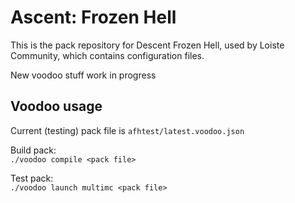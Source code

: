# Ascent: Frozen Hell
This is the pack repository for Descent Frozen Hell, used by Loiste Community, which contains configuration files.  

New voodoo stuff work in progress
  
## Voodoo usage  
Current (testing) pack file is `afhtest/latest.voodoo.json`  
  
Build pack:  
`./voodoo compile <pack file>`  

Test pack:  
`./voodoo launch multimc <pack file>`
